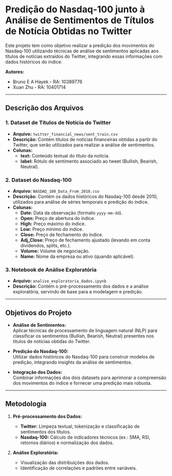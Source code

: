 # Predição do Nasdaq-100 junto à Análise de Sentimentos de Títulos de Notícia Obtidas no Twitter

Este projeto tem como objetivo realizar a predição dos movimentos do Nasdaq-100 utilizando técnicas de análise de sentimentos aplicadas aos títulos de notícias extraídos do Twitter, integrando essas informações com dados históricos do índice.


**Autores:**  
- Bruno E A Hayek - RA: 10389776    
- Xuan Zhu - RA: 10401714

---

## Descrição dos Arquivos


### 1. Dataset de Títulos de Notícia do Twitter
- **Arquivo:** `twitter_financial_news/sent_train.csv`
- **Descrição:** Contém títulos de notícias financeiras obtidas a partir do Twitter, que serão utilizados para realizar a análise de sentimentos.
- **Colunas:**
  - **text:** Conteúdo textual do título da notícia.
  - **label:** Rótulo de sentimento associado ao tweet (Bullish, Bearish, Neutral).

### 2. Dataset do Nasdaq-100
- **Arquivo:** `NASDAQ_100_Data_From_2010.csv`
- **Descrição:** Contém os dados históricos do Nasdaq-100 desde 2010, utilizados para análise de séries temporais e predição do índice.
- **Colunas:**
  - **Date:** Data da observação (formato `yyyy-mm-dd`).
  - **Open:** Preço de abertura do índice.
  - **High:** Preço máximo do índice.
  - **Low:** Preço mínimo do índice.
  - **Close:** Preço de fechamento do índice.
  - **Adj_Close:** Preço de fechamento ajustado (levando em conta dividendos, splits, etc.).
  - **Volume:** Volume de negociação.
  - **Name:** Nome da empresa ou ativo (quando aplicável).

### 3. Notebook de Análise Exploratória
- **Arquivo:** `analise_exploratoria_dados.ipynb`
- **Descrição:** Contém o pré-processamento dos dados e a análise exploratória, servindo de base para a modelagem e predição.

---

## Objetivos do Projeto

- **Análise de Sentimentos:**  
  Aplicar técnicas de processamento de linguagem natural (NLP) para classificar os sentimentos (Bullish, Bearish, Neutral) presentes nos títulos de notícias obtidas do Twitter.

- **Predição do Nasdaq-100:**  
  Utilizar dados históricos do Nasdaq-100 para construir modelos de predição, integrando insights da análise de sentimentos.

- **Integração dos Dados:**  
  Combinar informações dos dois datasets para aprimorar a compreensão dos movimentos do índice e fornecer uma predição mais robusta.

---

## Metodologia

1. **Pré-processamento dos Dados:**
   - **Twitter:** Limpeza textual, tokenização e classificação de sentimentos dos títulos.
   - **Nasdaq-100:** Cálculo de indicadores técnicos (ex.: SMA, RSI, retornos diários) e normalização dos dados.

2. **Análise Exploratória:**
   - Visualização das distribuições dos dados.
   - Identificação de correlações e padrões entre variáveis.

